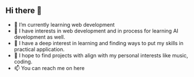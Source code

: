 ## Hi there 👋

<!--
**arjunjayan999/arjunjayan999** is a ✨ _special_ ✨ repository because its `README.md` (this file) appears on your GitHub profile.

Here are some ideas to get you started:

- 🔭 I’m currently working on ...
- 🌱 I’m currently learning ...
- 👯 I’m looking to collaborate on ...
- 🤔 I’m looking for help with ...
- 💬 Ask me about ...
- 📫 How to reach me: ...
- 😄 Pronouns: ...
- ⚡ Fun fact: ...
-->

- 🌱 I’m currently learning web development
- 🤔 I have interests in web development and in process for learning AI development as well.
- 🎈 I have a deep interest in learning and finding ways to put my skills in practical application.
- 🎉 I hope to find projects with align with my personal interests like music, coding.
- 📫 You can reach me on here
  
